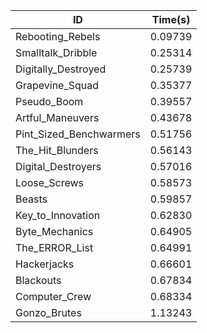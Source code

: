 |ID|Time(s)|
|-|-|
|Rebooting_Rebels|0.09739|
|Smalltalk_Dribble|0.25314|
|Digitally_Destroyed|0.25739|
|Grapevine_Squad|0.35377|
|Pseudo_Boom|0.39557|
|Artful_Maneuvers|0.43678|
|Pint_Sized_Benchwarmers|0.51756|
|The_Hit_Blunders|0.56143|
|Digital_Destroyers|0.57016|
|Loose_Screws|0.58573|
|Beasts|0.59857|
|Key_to_Innovation|0.62830|
|Byte_Mechanics|0.64905|
|The_ERROR_List|0.64991|
|Hackerjacks|0.66601|
|Blackouts|0.67834|
|Computer_Crew|0.68334|
|Gonzo_Brutes|1.13243|
